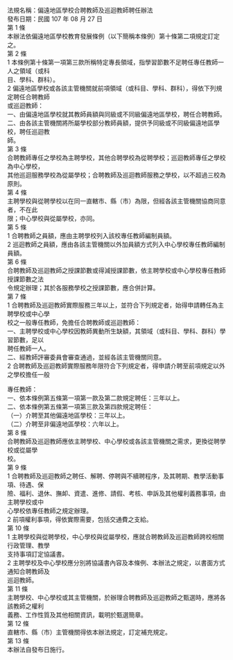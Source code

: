 法規名稱：偏遠地區學校合聘教師及巡迴教師聘任辦法  
發布日期：民國 107 年 08 月 27 日  
第 1 條  
本辦法依偏遠地區學校教育發展條例（以下簡稱本條例）第十條第二項規定訂定之。  
第 2 條  
1 本條例第十條第一項第三款所稱特定專長領域，指學習節數不足聘任專任教師一人之領域（或科  
目、學科、群科）。  
2 偏遠地區學校或各該主管機關就前項領域（或科目、學科、群科），得依下列規定聘任合聘教師  
或巡迴教師：  
一、由偏遠地區學校就其教師員額與同級或不同級偏遠地區學校，聘任合聘教師。  
二、由各該主管機關將所屬學校部分教師員額，提供予同級或不同級偏遠地區學校，聘任巡迴教  
師。  
第 3 條  
合聘教師專任之學校為主聘學校，其他合聘學校為從聘學校；巡迴教師專任之學校為中心學校，  
其他巡迴服務學校為從屬學校；合聘教師及巡迴教師服務之學校，以不超過三校為原則。  
第 4 條  
主聘學校與從聘學校以在同一直轄市、縣（市）為限，但經各該主管機關協商同意者，不在此  
限；中心學校與從屬學校，亦同。  
第 5 條  
1 合聘教師之員額，應由主聘學校列入該校專任教師編制員額。  
2 巡迴教師之員額，應由各該主管機關以外加員額方式列入中心學校專任教師編制員額。  
第 6 條  
合聘教師及巡迴教師之授課節數或得減授課節數，依主聘學校或中心學校專任教師授課節數之法  
令規定辦理；其於各服務學校之授課節數，應合併計算。  
第 7 條  
1 合聘教師及巡迴教師實際服務三年以上，並符合下列規定者，始得申請轉任為主聘學校或中心學  
校之一般專任教師，免擔任合聘教師或巡迴教師：  
一、主聘學校或中心學校因教師異動所生缺額，其領域（或科目、學科、群科）學習節數，足以  
聘任教師一人。  
二、經教師評審委員會審查通過，並經各該主管機關同意。  
2 合聘教師及巡迴教師實際服務年限符合下列規定者，得申請介聘至前項規定以外之學校擔任一般  


專任教師：  
一、依本條例第五條第一項第一款及第二款規定聘任：三年以上。  
二、依本條例第五條第一項第三款及第四款規定聘任：  
（一）介聘至其他偏遠地區學校：三年以上。  
（二）介聘至非偏遠地區學校：六年以上。  
第 8 條  
合聘教師及巡迴教師應依主聘學校、中心學校或各該主管機關之需求，更換從聘學校或從屬學  
校。  
第 9 條  
1 合聘教師及巡迴教師之聘任、解聘、停聘與不續聘程序，及其聘期、教學活動事項、待遇、保  
險、福利、退休、撫卹、資遣、進修、請假、考核、申訴及其他權利義務事項，由主聘學校或中  
心學校依專任教師之規定辦理。  
2 前項權利事項，得依實際需要，包括交通費之支給。  
第 10 條  
1 主聘學校與從聘學校，中心學校與從屬學校，應就合聘教師及巡迴教師跨校相關行政管理、教學  
支持事項訂定協議書。  
2 主聘學校及中心學校應分別將協議書內容及本條例、本辦法之規定，以書面方式通知合聘教師及  
巡迴教師。  
第 11 條  
主聘學校、中心學校或其主管機關，於辦理合聘教師及巡迴教師之甄選時，應將各該教師之權利  
義務、工作性質及其他相關資訊，載明於甄選簡章。  
第 12 條  
直轄市、縣（市）主管機關得依本辦法規定，訂定補充規定。  
第 13 條  
本辦法自發布日施行。  


